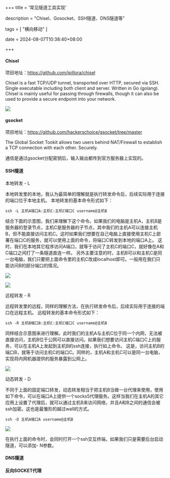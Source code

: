 +++
title = '常见隧道工具实现'

description = "Chisel、Gosocket、SSH隧道、DNS隧道等"

tags = [ "横向移动" ]

date = 2024-08-07T10:38:40+08:00

+++

#### Chisel

项目地址：https://github.com/jpillora/chisel

Chisel is a fast TCP/UDP tunnel, transported over HTTP, secured via SSH. Single executable including both client and server. Written in Go (golang). Chisel is mainly useful for passing through firewalls, though it can also be used to provide a secure endpoint into your network.

![](https://camo.githubusercontent.com/f211df8890519ba2e5b50f7268f089117e5f754be9f759aa05617b92cc27d24a/68747470733a2f2f646f63732e676f6f676c652e636f6d2f64726177696e67732f642f317035335657787a474e667938726a722d6d5738707669734a6d686b6f4c6c383276416763744f5f366631772f7075623f773d39363026683d373230)

#### gsocket

项目地址：https://github.com/hackerschoice/gsocket/tree/master

The Global Socket Tookit allows two users behind NAT/Firewall to establish a TCP connection with each other. Securely.

通信是通过gsocket分配密钥后，输入输出都传到官方服务器上实现的。

#### SSH隧道

本地转发 - L 

本地转发里的本地，我认为最简单的理解就是执行转发命令后，后续实际用于连接的端口位于本地主机。 本地转发的基本命令形式如下：

` ssh -L 主机A端口A:主机C:主机C端口C username@主机B `

结合下面的示意图，我们来理解下这个命令。如果我们的电脑是主机A，主机B是服务器的登录节点，主机C是服务器的子节点，其中我们的主机A可以连接主机B，但不能直接访问主机C。这时如果我们想要在自己电脑上直接使用主机C上部署在端口C的服务，就可以使用上面的命令，将端口C转发到本地的端口A上。 这时，我们在本地其它程序访问A端口，就等于访问了主机C的端口C，就好像在A和C端口之间打了一条隧道直连一样。 另外主要注意的时，主机B可以和主机C是同一台电脑，我们只要把上面命令里的主机C改成localhost即可。一般用在我们只能访问B的部分端口的情况。

![](https://note.msq.pub/202312190654146.webp)

![](https://pub-f40a9f95639d4cee81dcb09d9b4adf70.r2.dev/blog/2024/08/5763c4a58667798dfad28adac6664178.png)

远程转发 - R

远程转发里的远程，同样的理解方法，在执行转发命令后，后续实际用于连接的端口在远程主机。 远程转发的基本命令形式如下：

`ssh -R 主机B端口B:主机C:主机C端口C username@主机B`

同样结合示意图来进行理解。此时我们的主机A与主机C位于同一个内网，无法被直接访问，主机B位于公网可以直接访问。如果我们想要访问主机C端口C上的服务，可以在主机A上发起到主机B的ssh连接，执行如上命令。 这是，访问主机B的端口B，就等于访问主机C的端口C。同样的，主机A和主机C可以是同一台电脑，实现将内网机器提供的服务暴露到公网上。

![](https://note.msq.pub/202312190730017.webp)

动态转发 - D

不同于上面的固定端口转发，动态转发相当于把主机B当做一台代理来使用，使用如下命令，可以在端口A上提供一个socks5代理服务。这样当我们在主机A的其它应用上设置了代理后，就可以通过主机B来访问网络，并且A和B之间的通信会被ssh加密。这也是最雏形的越过wall的方式。

`ssh -D 主机A端口A username@主机B`

![](https://note.msq.pub/202312191822341.webp)

在执行上面的命令时，会同时打开一个ssh交互终端，如果我们只是需要后台启动隧道，可以添加- N参数。

#### DNS隧道

#### 反向SOCKET代理
